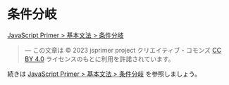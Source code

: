 # 条件分岐

<a href="https://jsprimer.net/basic/condition/" target="_blank" rel="noreferrer">JavaScript Primer > 基本文法 > 条件分岐</a>

> ― この文章は © 2023 jsprimer project クリエイティブ・コモンズ [CC BY 4.0](https://github.com/asciidwango/js-primer/blob/master/LICENSE-CC-BY) ライセンスのもとに利用を許諾されています。

続きは <a href="https://jsprimer.net/basic/condition/" target="_blank" rel="noreferrer">JavaScript Primer > 基本文法 > 条件分岐</a> を参照しましょう。
